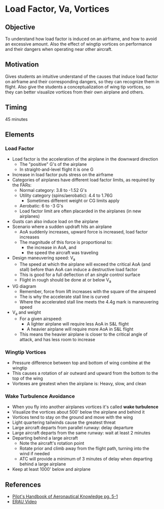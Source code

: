 # Load Factor, Va, Vortices

## Objective

To understand how load factor is induced on an airframe, and how to avoid an excessive amount. Also the effect of wingtip vortices on performance and their dangers when operating near other aircraft.

## Motivation

Gives students an intuitive understand of the causes that induce load factor on airframe and their corresponding dangers, so they can recognize them in flight. Also give the students a conceptualization of wing tip vortices, so they can better visualize vortices from their own airplane and others.

## Timing

45 minutes

## Elements

### Load Factor

- Load factor is the acceleration of the airplane in the downward direction
  - The "positive" G's of the airplane
  - In straight-and-level flight it is one G
- Increase in load factor puts stress on the airframe
- Categories of airplanes have different load factor limits, as required by the FARs:
  - Normal category: 3.8 to -1.52 G's
  - Utility category (spins/aerobatic): 4.4 to 1.76G
    - Sometimes different weight or CG limits apply
  - Aerobatic: 6 to -3 G's
  - Load factor limit are often placarded in the airplanes (in new airplanes)
- Gusts can also induce load on the airplane
- Scenario where a sudden updraft hits an airplane
  - AoA suddenly increases, upward force is increased, load factor increases
  - The magnitude of this force is proportional to:
    - the increase in AoA, and
    - the speed the aircraft was traveling
- Design maneuvering speed: V<sub>a</sub>
  - The speed at which the airplane will exceed the critical AoA (and stall) before than AoA can induce a destructive load factor
  - This is good for a full deflection of an _single_ control surface
  - Flight in rough should be done at or below V<sub>a</sub>
- VG diagram
  - Remember, force from lift increases with the square of the airspeed
  - The is why the accelerate stall line is curved
  - Where the accelerated stall line meets the 4.4g mark is maneuvering speed
- V<sub>a</sub> and weight
  - For a given airspeed:
    - A lighter airplane will require less AoA in S&L flight
    - A heavier airplane will require more AoA in S&L flight
  - This means the heavier airplane is closer to the critical angle of attack, and has less room to increase

### Wingtip Vortices

- Pressure difference between top and bottom of wing combine at the wingtip
- This causes a rotation of air outward and upward from the bottom to the top of the wing
- Vortexes are greatest when the airplane is: Heavy, slow, and clean

### Wake Turbulence Avoidance

- When you fly into another airplanes vortices it's called **wake turbulence**
- Visualize the vortices about 500' below the airplane and behind it
- Vortices tend to stay on the ground and move with the wing
- Light quartering tailwinds cause the greatest threat
- Large aircraft departs from parallel runway: delay departure
- Large aircraft departs from the same runway: wait at least 2 minutes
- Departing behind a large aircraft
  - Note the aircraft's rotation point
  - Rotate prior and climb away from the flight path, turning into the wind if needed
  - ATC will provide a minimum of 3 minutes of delay when departing behind a large airplane
- Keep at least 1000' below and airplane

## References

- [Pilot's Handbook of Aeronautical Knowledge pg. 5-1](/_references/PHAK/5-1)
- [ERAU Video](https://www.youtube.com/watch?v=IL_kS4W7gyk)